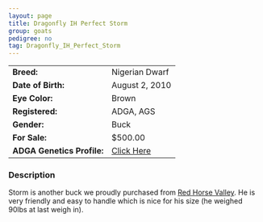 ```yaml
---
layout: page
title: Dragonfly IH Perfect Storm
group: goats
pedigree: no
tag: Dragonfly_IH_Perfect_Storm
---
```


| | |
|:---|:---
|**Breed:**|Nigerian Dwarf
|**Date of Birth:**|August 2, 2010
|**Eye Color:**|Brown
|**Registered:**|ADGA, AGS
|**Gender:**|Buck
|**For Sale:**|$500.00
|**ADGA Genetics Profile:**|[Click Here](http://www.adgagenetics.org/GoatDetail.aspx?RegNumber=D001566378)

### Description

Storm is another buck we proudly purchased from <a href="http://www.redhorsevalley.com/">Red Horse Valley</a>.  He is very friendly and easy to handle which is nice for his size (he weighed 90lbs at last weigh in). 


